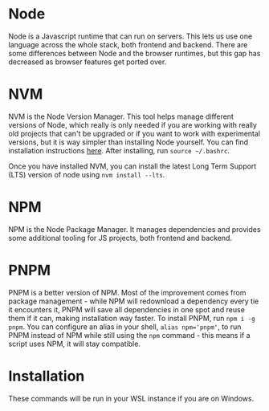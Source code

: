 # Node
Node is a Javascript runtime that can run on servers. This lets us use one language across the whole stack, both frontend and backend. There are some differences between Node and the browser runtimes, but this gap has decreased as browser features get ported over. 

# NVM

NVM is the Node Version Manager. This tool helps manage different versions of Node, which really is only needed if you are working with really old projects that can't be upgraded or if you want to work with experimental versions, but it is way simpler than installing Node yourself. You can find installation instructions [here](https://github.com/nvm-sh/nvm). After installing, run `source ~/.bashrc`.

Once you have installed NVM, you can install the latest Long Term Support (LTS) version of node using `nvm install --lts`. 

# NPM

NPM is the Node Package Manager. It manages dependencies and provides some additional tooling for JS projects, both frontend and backend. 

# PNPM

PNPM is a better version of NPM. Most of the improvement comes from package management - while NPM will redownload a dependency every tie it encounters it, PNPM will save all dependencies in one spot and reuse them if it can, making installation way faster. To install PNPM, run `npm i -g pnpm`. You can configure an alias in your shell, `alias npm='pnpm'`, to run PNPM instead of NPM while still using the `npm` command - this means if a script uses NPM, it will stay compatible.

# Installation

These commands will be run in your WSL instance if you are on Windows. 

